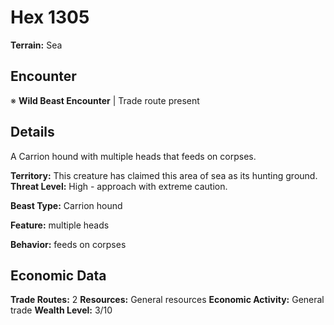 # Hex 1305

**Terrain:** Sea

## Encounter
※ **Wild Beast Encounter** | Trade route present

## Details
A Carrion hound with multiple heads that feeds on corpses.

**Territory:** This creature has claimed this area of sea as its hunting ground.
**Threat Level:** High - approach with extreme caution.

**Beast Type:** Carrion hound

**Feature:** multiple heads

**Behavior:** feeds on corpses

## Economic Data
**Trade Routes:** 2
**Resources:** General resources
**Economic Activity:** General trade
**Wealth Level:** 3/10
